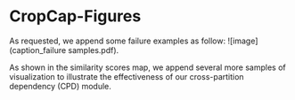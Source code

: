 # CropCap-Figures
As requested, we append some failure examples as follow:
![image](caption_failure samples.pdf).

As shown in the similarity scores map, we append several more samples of visualization to illustrate the effectiveness of our cross-partition dependency (CPD) module.
